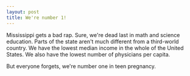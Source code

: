 ```yaml
---
layout: post
title: We're number 1!
---
```


Mississippi gets a bad rap. Sure, we're dead last in math and science education. Parts of the state aren't much different from a third-world country. We have the lowest median income in the whole of the United States. We also have the lowest number of physicians per capita.

But everyone forgets, we're number one in teen pregnancy.